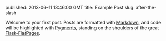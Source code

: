 published: 2013-06-11 13:46:00 GMT
title: Example Post
slug: after-the-slash

Welcome to your first post. Posts are formatted with [Markdown][md], and code will be highlighted with [Pygments][p], standing on the shoulders of the great [Flask-FlatPages][ffp].

[ffp]: http://pythonhosted.org/Flask-FlatPages/
[md]: http://daringfireball.net/projects/markdown/syntax
[p]: http://pygments.org/
